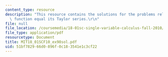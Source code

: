 ```yaml
---
content_type: resource
description: "This resource contains the solutions for the problems related to the\
  \ function equal its Taylor series.\r\n"
file: null
file_location: /coursemedia/18-01sc-single-variable-calculus-fall-2010/51bf782966d0896f0c183541e1c3cf22_MIT18_01SCF10_ex98sol.pdf
file_type: application/pdf
resourcetype: Document
title: MIT18_01SCF10_ex98sol.pdf
uid: 51bf7829-66d0-896f-0c18-3541e1c3cf22
---
```

